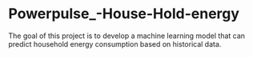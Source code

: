 # Powerpulse_-House-Hold-energy
The goal of this project is to develop a machine learning model that can predict household energy consumption based on historical data. 
